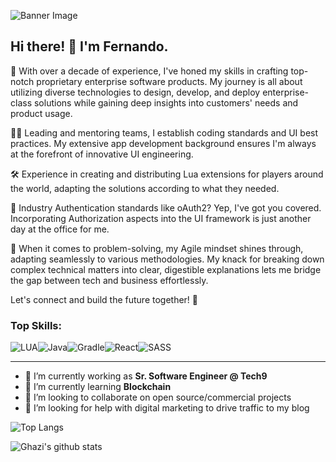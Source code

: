 ![Banner Image](image/Banner.png)


## Hi there! 👋 I'm Fernando.

🚀 With over a decade of experience, I've honed my skills in crafting top-notch proprietary enterprise software products. My journey is all about utilizing diverse technologies to design, develop, and deploy enterprise-class solutions while gaining deep insights into customers' needs and product usage.

👨‍🏭 Leading and mentoring teams, I establish coding standards and UI best practices. My extensive app development background ensures I'm always at the forefront of innovative UI engineering.

🛠️ Experience in creating and distributing Lua extensions for players around the world, adapting the solutions according to what they needed.

🔐 Industry Authentication standards like oAuth2? Yep, I've got you covered. Incorporating Authorization aspects into the UI framework is just another day at the office for me.

🧠 When it comes to problem-solving, my Agile mindset shines through, adapting seamlessly to various methodologies. My knack for breaking down complex technical matters into clear, digestible explanations lets me bridge the gap between tech and business effortlessly.

Let's connect and build the future together! 🌟


### Top Skills:
![LUA](https://img.shields.io/badge/Lua-blue?style=for-the-badge&logo=lua&logoColor=white)![Java](https://img.shields.io/badge/Java-orange?style=for-the-badge&logo=java&logoColor=white)![Gradle](https://img.shields.io/badge/gradle-6DA55F?style=for-the-badge&logo=gradle&logoColor=white)![React](https://img.shields.io/badge/react-%2320232a.svg?style=for-the-badge&logo=react&logoColor=%2361DAFB)![SASS](https://img.shields.io/badge/SASS-hotpink.svg?style=for-the-badge&logo=SASS&logoColor=white)

---

- 🔭 I’m currently working as **Sr. Software Engineer @ Tech9**
- 🌱 I’m currently learning **Blockchain**
- 👯 I’m looking to collaborate on open source/commercial projects
- 🤔 I’m looking for help with digital marketing to drive traffic to my blog

![Top Langs](https://github-readme-stats.vercel.app/api/top-langs/?username=iimemphis&layout=compact&theme=dark&hide_border=true)

![Ghazi's github stats](https://github-readme-stats.vercel.app/api?username=iimemphis&show_icons=true&hide_border=true&theme=dark)
